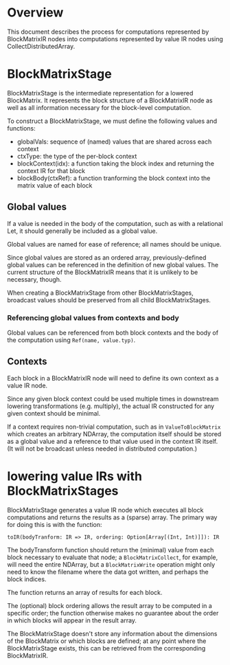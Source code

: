 # Overview

This document describes the process for computations represented by BlockMatrixIR 
nodes into computations represented by value IR nodes using CollectDistributedArray.

# BlockMatrixStage

BlockMatrixStage is the intermediate representation for a lowered BlockMatrix. It 
represents the block structure of a BlockMatrixIR node as well as all information 
necessary for the block-level computation.

To construct a BlockMatrixStage, we must define the following values and 
functions:
- globalVals: sequence of (named) values that are shared across each context
- ctxType: the type of the per-block context
- blockContext(idx): a function taking the block index and returning the context IR for that block
- blockBody(ctxRef): a function tranforming the block context into the matrix value of each block

## Global values

If a value is needed in the body of the computation, such as with a relational 
Let, it should generally be included as a global value.

Global values are named for ease of reference; all names should be unique.

Since global values are stored as an ordered array, previously-defined global 
values can be referenced in the definition of new global values. The current 
structure of the BlockMatrixIR means that it is unlikely to be necessary, though.

When creating a BlockMatrixStage from other BlockMatrixStages, broadcast values
should be preserved from all child BlockMatrixStages.

### Referencing global values from contexts and body

Global values can be referenced from both block contexts and the body of the 
computation using `Ref(name, value.typ)`.

## Contexts

Each block in a BlockMatrixIR node will need to define its own context as 
a value IR node.

Since any given block context could be used multiple times in downstream lowering 
transformations (e.g. multiply), the actual IR constructed for any given context
should be minimal.

If a context requires non-trivial computation, such as in `ValueToBlockMatrix`
which creates an arbitrary NDArray, the computation itself should be stored as 
a global value and a reference to that value used in the context IR itself. (It 
will not be broadcast unless needed in distributed computation.)

# lowering value IRs with BlockMatrixStages

BlockMatrixStage generates a value IR node which executes all block computations and
returns the results as a (sparse) array. The primary way for doing this is with the
function:

```
toIR(bodyTranform: IR => IR, ordering: Option[Array[(Int, Int)]]): IR
```

The bodyTransform function should return the (minimal) value from each block 
necessary to evaluate that node; a `BlockMatrixCollect`, for example, will need 
the entire NDArray, but a `BlockMatrixWrite` operation might only need to know 
the filename where the data got written, and perhaps the block indices.

The function returns an array of results for each block.

The (optional) block ordering allows the result array to be computed in a 
specific order; the function otherwise makes no guarantee about the order
in which blocks will appear in the result array.

The BlockMatrixStage doesn't store any information about the dimensions of the 
BlockMatrix or which blocks are defined; at any point where the BlockMatrixStage 
exists, this can be retrieved from the corresponding BlockMatrixIR.